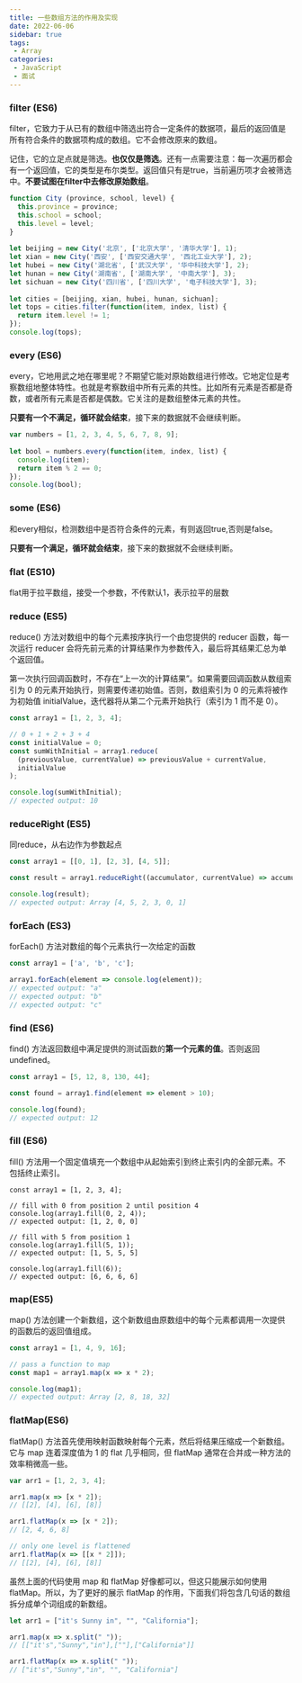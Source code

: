 ```yaml
---
title: 一些数组方法的作用及实现
date: 2022-06-06
sidebar: true
tags:
 - Array
categories:
 - JavaScript
 - 面试
---
```


### filter (ES6)

filter，它致力于从已有的数组中筛选出符合一定条件的数据项，最后的返回值是所有符合条件的数据项构成的数组。它不会修改原来的数组。

记住，它的立足点就是筛选。**也仅仅是筛选**。还有一点需要注意：每一次遍历都会有一个返回值，它的类型是布尔类型。返回值只有是true，当前遍历项才会被筛选中。**不要试图在filter中去修改原始数组**。

```js
function City (province, school, level) {
  this.province = province;
  this.school = school;
  this.level = level;
}
 
let beijing = new City('北京', ['北京大学', '清华大学'], 1);
let xian = new City('西安', ['西安交通大学', '西北工业大学'], 2);
let hubei = new City('湖北省', ['武汉大学', '华中科技大学'], 2);
let hunan = new City('湖南省', ['湖南大学', '中南大学'], 3);
let sichuan = new City('四川省', ['四川大学', '电子科技大学'], 3);
 
let cities = [beijing, xian, hubei, hunan, sichuan];
let tops = cities.filter(function(item, index, list) {
  return item.level != 1;
});
console.log(tops);
```

### every (ES6)

every，它地用武之地在哪里呢？不期望它能对原始数组进行修改。它地定位是考察数组地整体特性。也就是考察数组中所有元素的共性。比如所有元素是否都是奇数，或者所有元素是否都是偶数。它关注的是数组整体元素的共性。

**只要有一个不满足，循环就会结束**，接下来的数据就不会继续判断。

```js
var numbers = [1, 2, 3, 4, 5, 6, 7, 8, 9];
 
let bool = numbers.every(function(item, index, list) {
  console.log(item);
  return item % 2 == 0;
});
console.log(bool);
```

### some (ES6)

和every相似，检测数组中是否符合条件的元素，有则返回true,否则是false。

**只要有一个满足，循环就会结束**，接下来的数据就不会继续判断。

### flat (ES10)

flat用于拉平数组，接受一个参数，不传默认1，表示拉平的层数

### reduce (ES5)

reduce() 方法对数组中的每个元素按序执行一个由您提供的 reducer 函数，每一次运行 reducer 会将先前元素的计算结果作为参数传入，最后将其结果汇总为单个返回值。

第一次执行回调函数时，不存在“上一次的计算结果”。如果需要回调函数从数组索引为 0 的元素开始执行，则需要传递初始值。否则，数组索引为 0 的元素将被作为初始值 initialValue，迭代器将从第二个元素开始执行（索引为 1 而不是 0）。

```js
const array1 = [1, 2, 3, 4];

// 0 + 1 + 2 + 3 + 4
const initialValue = 0;
const sumWithInitial = array1.reduce(
  (previousValue, currentValue) => previousValue + currentValue,
  initialValue
);

console.log(sumWithInitial);
// expected output: 10

```

### reduceRight (ES5)

同reduce，从右边作为参数起点

```js
const array1 = [[0, 1], [2, 3], [4, 5]];

const result = array1.reduceRight((accumulator, currentValue) => accumulator.concat(currentValue));

console.log(result);
// expected output: Array [4, 5, 2, 3, 0, 1]
```

### forEach (ES3)

forEach() 方法对数组的每个元素执行一次给定的函数

```js
const array1 = ['a', 'b', 'c'];

array1.forEach(element => console.log(element));
// expected output: "a"
// expected output: "b"
// expected output: "c"
```

### find (ES6)

find() 方法返回数组中满足提供的测试函数的**第一个元素的值**。否则返回 undefined。

```js
const array1 = [5, 12, 8, 130, 44];

const found = array1.find(element => element > 10);

console.log(found);
// expected output: 12
```

### fill (ES6)

fill() 方法用一个固定值填充一个数组中从起始索引到终止索引内的全部元素。不包括终止索引。

```JS
const array1 = [1, 2, 3, 4];

// fill with 0 from position 2 until position 4
console.log(array1.fill(0, 2, 4));
// expected output: [1, 2, 0, 0]

// fill with 5 from position 1
console.log(array1.fill(5, 1));
// expected output: [1, 5, 5, 5]

console.log(array1.fill(6));
// expected output: [6, 6, 6, 6]
```

### map(ES5)

map() 方法创建一个新数组，这个新数组由原数组中的每个元素都调用一次提供的函数后的返回值组成。

```js
const array1 = [1, 4, 9, 16];

// pass a function to map
const map1 = array1.map(x => x * 2);

console.log(map1);
// expected output: Array [2, 8, 18, 32]
```

### flatMap(ES6)

flatMap() 方法首先使用映射函数映射每个元素，然后将结果压缩成一个新数组。它与 map 连着深度值为 1 的 flat 几乎相同，但 flatMap 通常在合并成一种方法的效率稍微高一些。

```js
var arr1 = [1, 2, 3, 4];

arr1.map(x => [x * 2]);
// [[2], [4], [6], [8]]

arr1.flatMap(x => [x * 2]);
// [2, 4, 6, 8]

// only one level is flattened
arr1.flatMap(x => [[x * 2]]);
// [[2], [4], [6], [8]]
```

虽然上面的代码使用 map 和 flatMap 好像都可以，但这只能展示如何使用 flatMap。所以，为了更好的展示 flatMap 的作用，下面我们将包含几句话的数组拆分成单个词组成的新数组。

```js
let arr1 = ["it's Sunny in", "", "California"];

arr1.map(x => x.split(" "));
// [["it's","Sunny","in"],[""],["California"]]

arr1.flatMap(x => x.split(" "));
// ["it's","Sunny","in", "", "California"]
```
